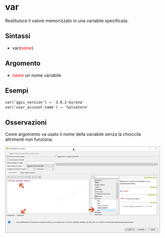 # var

Restituisce il valore memorizzato in una variabile specificata.

## Sintassi

* var(*<span style="color:red;">name</span>*)

## Argomento

* *<span style="color:red;">name</span>* un nome variabile

## Esempi
```
var('qgis_version') → '3.0.2-Girona'
var('user_account_name') → 'Salvatore'
```

## Osservazioni

Come argomento va usato il nome della variabile senza la chioccila altrimenti non funziona.

![](../../img/generale/var1.png)
